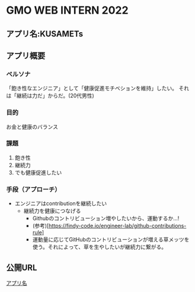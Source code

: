 # GMO WEB INTERN 2022


## アプリ名:KUSAMETs


## アプリ概要

### ペルソナ
「飽き性なエンジニア」として「健康促進モチベションを維持」したい。 それは「継続は力だ」からだ。(20代男性)



### 目的
お金と健康のバランス

### 課題
1. 飽き性
1. 継続力
1. でも健康促進したい

### 手段（アプローチ）
- エンジニアはcontributionを継続したい
  - 継続力を健康につなげる
      - Githubのコントリビューション増やしたいから、運動するか…!
      - (参考)[https://findy-code.io/engineer-lab/github-contributions-rule]
      - 運動量に応じてGitHubのコントリビューションが増える草メッツを使う。それによって、草を生やしたいが継続力に繋がる。



## 公開URL
[アプリ名](https://)

## 
